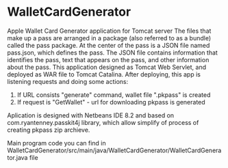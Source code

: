 # WalletCardGenerator
Apple Wallet Card Generator application for Tomcat server
The files that make up a pass are arranged in a package (also referred to as a bundle) called the pass package. At the center of the pass is a JSON file named pass.json, which defines the pass. The JSON file contains information that identifies the pass, text that appears on the pass, and other information about the pass. 
This application designed as Tomcat Web Servlet, and deployed as WAR file to Tomcat Catalina.
After deploying, this app is listening requests and doing some actions:
1. If URL consists "generate" command, wallet file ".pkpass" is created
2. If request is "GetWallet" - url for downloading pkpass is generated

Aplication is designed with Netbeans IDE 8.2 and based on com.ryantenney.passkit4j library, which allow simplify of process of creating pkpass zip archieve.

Main program code you can find in WalletCardGenerator/src/main/java/WalletCardGenerator/WalletCardGenerator.java file
